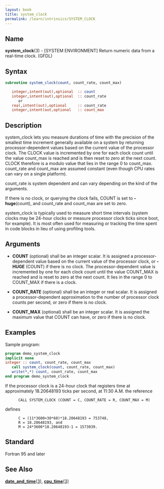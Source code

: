 ```yaml
---
layout: book
title: system_clock
permalink: /learn/intrinsics/SYSTEM_CLOCK
---
```

## __Name__

__system\_clock__(3) - \[SYSTEM ENVIRONMENT\] Return numeric data from a real-time clock.
(GFDL)

## __Syntax__
```fortran
subroutine system_clock(count, count_rate, count_max)

   integer,intent(out),optional  :: count
   integer,intent(out),optional  :: count_rate
      or
   real,intent(out),optional     :: count_rate
   integer,intent(out,optional   :: count_max
```
## __Description__

system\_clock lets you measure durations of time with the precision of
the smallest time increment generally available on a system by returning
processor-dependent values based on the current value of the processor
clock. The CLOCK value is incremented by one for each clock count until
the value count\_max is reached and is then reset to zero at the next
count. CLOCK therefore is a modulo value that lies in the range 0 to
count\_max. count\_rate and count\_max are assumed constant (even though
CPU rates can vary on a single platform).

count\_rate is system dependent and can vary depending on the kind of
the arguments.

If there is no clock, or querying the clock fails, COUNT is set to
__-huge__(count), and count\_rate and count\_max are set to zero.

system\_clock is typically used to measure short time intervals (system
clocks may be 24-hour clocks or measure processor clock ticks since
boot, for example). It is most often used for measuring or tracking the
time spent in code blocks in lieu of using profiling tools.

## __Arguments__

  - __COUNT__
    (optional) shall be an integer scalar. It is assigned a
    processor-dependent value based on the current value of the
    processor clock, or __-HUGE__ (COUNT) if there is no clock. The
    processor-dependent value is incremented by one for each clock count
    until the value COUNT\_MAX is reached and is reset to zero at the
    next count. It lies in the range 0 to COUNT\_MAX if there is a
    clock.

  - __COUNT\_RATE__
    (optional) shall be an integer or real scalar. It is assigned a
    processor-dependent approximation to the number of processor clock
    counts per second, or zero if there is no clock.

  - __COUNT\_MAX__
    (optional) shall be an integer scalar. It is assigned the maximum
    value that COUNT can have, or zero if there is no clock.

## __Examples__

Sample program:
```fortran
program demo_system_clock
implicit none
integer :: count, count_rate, count_max
   call system_clock(count, count_rate, count_max)
   write(*,*) count, count_rate, count_max
end program demo_system_clock
```
If the processor clock is a 24-hour clock that registers time at
approximately 18.20648193 ticks per second, at 11:30 A.M. the reference

```
      CALL SYSTEM_CLOCK (COUNT = C, COUNT_RATE = R, COUNT_MAX = M)
```
defines

```
      C = (11*3600+30*60)*18.20648193 = 753748,
      R = 18.20648193, and
      M = 24*3600*18.20648193-1 = 1573039.
```
## __Standard__

Fortran 95 and later

## __See Also__

[__date\_and\_time__(3)](DATE_AND_TIME),
[__cpu\_time__(3)](CPU_TIME)
